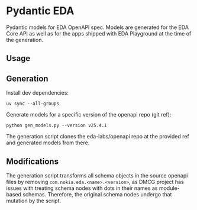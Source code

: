 # Pydantic EDA

Pydantic models for EDA OpenAPI spec. Models are generated for the EDA Core API as well as for the apps shipped with EDA Playground at the time of the generation.

## Usage

## Generation

Install dev dependencies:

```
uv sync --all-groups
```

Generate models for a specific version of the openapi repo (git ref):

```
python gen_models.py --version v25.4.1
```

The generation script clones the eda-labs/openapi repo at the provided ref and generated models from there.

## Modifications

The generation script transforms all schema objects in the source openapi files by removing `com.nokia.eda.<name>.<version>`, as DMCG project has issues with treating schema nodes with dots in their names as module-based schemas. Therefore, the original schema nodes undergo that mutation by the script.
